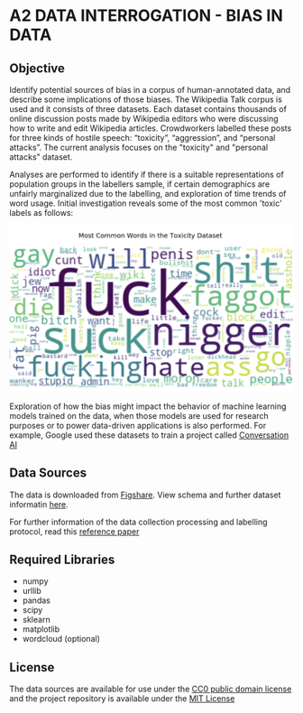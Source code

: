 # A2 DATA INTERROGATION - BIAS IN DATA

## Objective
Identify potential sources of bias in a corpus of human-annotated data, and describe some implications of those biases. The Wikipedia Talk corpus is used and it consists of three datasets. Each dataset contains thousands of online discussion posts made by Wikipedia editors who were discussing how to write and edit Wikipedia articles. Crowdworkers labelled these posts for three kinds of hostile speech: “toxicity”, “aggression”, and “personal attacks”. The current analysis focuses on the "toxicity" and "personal attacks" dataset.

Analyses are performed to identify if there is a suitable representations of population groups in the labellers sample, if certain demographics are unfairly marginalized due to the labelling, and exploration of time trends of word usage. Initial investigation reveals some of the most common 'toxic' labels as follows: 

![Alt text](images/toxic_wc.png "Top words flagged as toxic")

Exploration of how the bias might impact the behavior of machine learning models trained on the data, when those models are used for research purposes or to power data-driven applications is also performed. For example, Google used these datasets to train a project called [Conversation AI](https://github.com/conversationai/perspectiveapi)

## Data Sources

The data is downloaded from [Figshare](https://figshare.com/projects/Wikipedia_Talk/16731). View schema and further dataset informatin [here](https://meta.wikimedia.org/wiki/Research:Detox/Data_Release).

For further information of the data collection processing and labelling protocol, read this [reference paper](https://arxiv.org/abs/1610.08914)

## Required Libraries

- numpy
- urllib
- pandas
- scipy
- sklearn
- matplotlib
- wordcloud (optional)

## License

The data sources are available for use under the [CC0 public domain license](https://wiki.creativecommons.org/wiki/CC0) and the project repository is available under the [MIT License](LICENSE)

